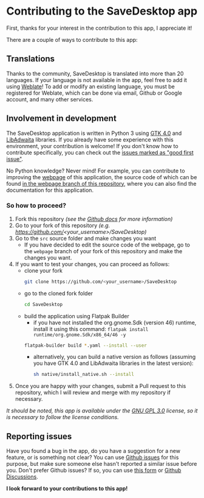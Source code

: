 # Contributing to the SaveDesktop app
First, thanks for your interest in the contribution to this app, I appreciate it!

There are a couple of ways to contribute to this app:

## Translations
Thanks to the community, SaveDesktop is translated into more than 20 languages. If your language is not available in the app, feel free to add it using [Weblate](https://hosted.weblate.org/projects/vikdevelop/savedesktop/)! To add or modify an existing language, you must be registered for Weblate, which can be done via email, Github or Google account, and many other services.



## Involvement in development
The SaveDesktop application is written in Python 3 using [GTK 4.0](https://docs.gtk.org/gtk4/) and [LibAdwaita](https://gnome.pages.gitlab.gnome.org/libadwaita/doc/main/index.html) libraries. If you already have some experience with this environment, your contribution is welcome!
If you don't know how to contribute specifically, you can check out the [issues marked as "good first issue"](https://github.com/vikdevelop/SaveDesktop/issues?q=is%3Aissue+is%3Aopen+label%3A%22good+first+issue%22).

No Python knowledge? Never mind! For example, you can contribute to improving the [webpage](https://vikdevelop.github.io/SaveDesktop/) of this application, the source code of which can be found [in the webpage branch of this repository](https://github.com/vikdevelop/SaveDesktop/tree/webpage), where you can also find the documentation for this application.

### So how to proceed?
1. Fork this repository *(see the [Github docs](https://docs.github.com/en/pull-requests/collaborating-with-pull-requests/working-with-forks/fork-a-repo) for more information)*
2. Go to your fork of this repository *(e.g. https://github.com/<your_username>/SaveDesktop)*
3. Go to the `src` source folder and make changes you want
    - If you have decided to edit the source code of the webpage, go to the `webpage` branch of your fork of this repository and make the changes you want.
4. If you want to test your changes, you can proceed as follows:
    - clone your fork
      ```bash
      git clone https://github.com/<your_username>/SaveDesktop
      ```
    - go to the cloned fork folder
      ```bash
      cd SaveDesktop
      ```
    - build the application using Flatpak Builder
      - if you have not installed the org.gnome.Sdk (version 46) runtime, install it using this command: `flatpak install runtime/org.gnome.Sdk/x86_64/46 -y`
      ```bash
      flatpak-builder build *.yaml --install --user
      ```
      - alternatively, you can build a native version as follows (assuming you have GTK 4.0 and LibAdwaita libraries in the latest version):
        ```bash
        sh native/install_native.sh --install
        ```
5. Once you are happy with your changes, submit a Pull request to this repository, which I will review and merge with my repository if necessary.

*It should be noted, this app is available under the [GNU GPL 3.0](https://github.com/vikdevelop/SaveDesktop/blob/main/LICENSE) license, so it is necessary to follow the license conditions.*



## Reporting issues
Have you found a bug in the app, do you have a suggestion for a new feature, or is something not clear? You can use [Github issues](https://github.com/vikdevelop/SaveDesktop/issues) for this purpose, but make sure someone else hasn't reported a similar issue before you. Don't prefer Github issues? If so, you can use [this form](https://vikdevelop.github.io/SaveDesktop/open-issue/) or [Github Discussions](https://github.com/vikdevelop/SaveDesktop/discussions).

**I look forward to your contributions to this app!**
